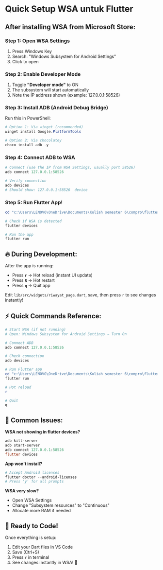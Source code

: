 # Quick Setup WSA untuk Flutter

## After installing WSA from Microsoft Store:

### Step 1: Open WSA Settings
1. Press Windows Key
2. Search: "Windows Subsystem for Android Settings"
3. Click to open

### Step 2: Enable Developer Mode
1. Toggle **"Developer mode"** to ON
2. The subsystem will start automatically
3. Note the IP address shown (example: 127.0.0.1:58526)

### Step 3: Install ADB (Android Debug Bridge)

Run this in PowerShell:
```powershell
# Option 1: Via winget (recommended)
winget install Google.PlatformTools

# Option 2: Via chocolatey
choco install adb -y
```

### Step 4: Connect ADB to WSA

```powershell
# Connect (use the IP from WSA Settings, usually port 58526)
adb connect 127.0.0.1:58526

# Verify connection
adb devices
# Should show: 127.0.0.1:58526	device
```

### Step 5: Run Flutter App!

```powershell
cd "c:\Users\LENOVO\OneDrive\Documents\Kuliah semester 6\compro\flutter_framework"

# Check if WSA is detected
flutter devices

# Run the app
flutter run
```

## 🔥 During Development:

After the app is running:
- Press **`r`** → Hot reload (instant UI update)
- Press **`R`** → Hot restart
- Press **`q`** → Quit app

Edit `lib/src/widgets/riwayat_page.dart`, save, then press `r` to see changes instantly!

## ⚡ Quick Commands Reference:

```powershell
# Start WSA (if not running)
# Open: Windows Subsystem for Android Settings → Turn On

# Connect ADB
adb connect 127.0.0.1:58526

# Check connection
adb devices

# Run Flutter app
cd "c:\Users\LENOVO\OneDrive\Documents\Kuliah semester 6\compro\flutter_framework"
flutter run

# Hot reload
r

# Quit
q
```

## 🐛 Common Issues:

**WSA not showing in flutter devices?**
```powershell
adb kill-server
adb start-server
adb connect 127.0.0.1:58526
flutter devices
```

**App won't install?**
```powershell
# Accept Android licenses
flutter doctor --android-licenses
# Press 'y' for all prompts
```

**WSA very slow?**
- Open WSA Settings
- Change "Subsystem resources" to "Continuous"
- Allocate more RAM if needed

## 📱 Ready to Code!

Once everything is setup:
1. Edit your Dart files in VS Code
2. Save (Ctrl+S)
3. Press `r` in terminal
4. See changes instantly in WSA! 🎉

